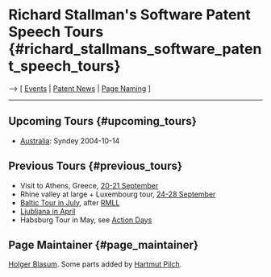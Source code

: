 # Richard Stallman\'s Software Patent Speech Tours {#richard_stallmans_software_patent_speech_tours}

\--\> \[ [ Events](SwpatpenmiEn "wikilink") \| [ Patent
News](SwpatcninoEn "wikilink") \| [ Page Naming](PagNomEn "wikilink") \]

------------------------------------------------------------------------

## Upcoming Tours {#upcoming_tours}

-   [ Australia](SwpatausEn "wikilink"): Syndey 2004-10-14

## Previous Tours {#previous_tours}

-   Visit to Athens, Greece, [20-21
    September](http://epatents.hellug.gr/archives/2004/09/15/imerida-rms/ "wikilink")
-   Rhine valley at large + Luxembourg tour, [24-28
    September](http:RmsRhineAlzette0409De "wikilink")
-   [ Baltic Tour in July](RmsBalt0407En "wikilink"), after [
    RMLL](RencontresMondiales04En "wikilink")
-   [Ljubljana in
    April](http://plone.ffii.org/events/2004/ljub04/ "wikilink")
-   Habsburg Tour in May, see [ Action Days](SwpDemo0405En "wikilink")

## Page Maintainer {#page_maintainer}

[ Holger Blasum](HolgerBlasumEn "wikilink"). Some parts added by [
Hartmut Pilch](HartmutPilchEn "wikilink").
